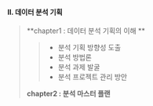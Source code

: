 #### Ⅱ. 데이터 분석 기획 

> **chapter1 : 데이터 분석 기획의 이해 **
>
> > - 분석 기획 방향성 도출 
> > - 분석 방법론 
> > - 분석 과제 발굴 
> > - 분석 프로젝트 관리 방안
>
> **chapter2 : 분석 마스터 플랜**
>
> > 